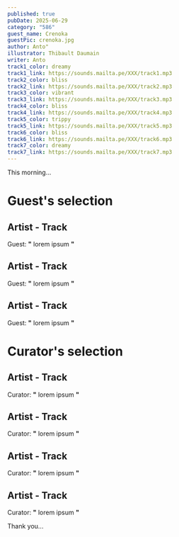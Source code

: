 ```yaml
---
published: true
pubDate: 2025-06-29
category: "586"
guest_name: Crenoka
guestPic: crenoka.jpg
author: Anto"
illustrator: Thibault Daumain
writer: Anto
track1_color: dreamy
track1_link: https://sounds.mailta.pe/XXX/track1.mp3
track2_color: bliss
track2_link: https://sounds.mailta.pe/XXX/track2.mp3
track3_color: vibrant
track3_link: https://sounds.mailta.pe/XXX/track3.mp3
track4_color: bliss
track4_link: https://sounds.mailta.pe/XXX/track4.mp3
track5_color: trippy
track5_link: https://sounds.mailta.pe/XXX/track5.mp3
track6_color: bliss
track6_link: https://sounds.mailta.pe/XXX/track6.mp3
track7_color: dreamy
track7_link: https://sounds.mailta.pe/XXX/track7.mp3
---
```

This morning... 
 # Guest's selection 
 ## Artist - Track 
 Guest: **"** lorem ipsum **"** 
 ## Artist - Track 
 Guest: **"** lorem ipsum **"** 
 ## Artist - Track 
 Guest: **"** lorem ipsum **"** 
 # Curator's selection 
 ## Artist - Track 
 Curator: **"** lorem ipsum **"** 
 ## Artist - Track 
 Curator: **"** lorem ipsum **"** 
 ## Artist - Track 
 Curator: **"** lorem ipsum **"** 
 ## Artist - Track 
 Curator: **"** lorem ipsum **"** 

 Thank you... 
